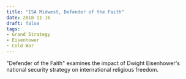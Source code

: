 ```yaml
---
title: "ISA Midwest, Defender of the Faith"
date: 2018-11-16
draft: false
tags:
- Grand Strategy
- Eisenhower
- Cold War 
---
```


"Defender of the Faith" examines the impact of Dwight Eisenhower's national security strategy on international religious freedom.

<!-- 2018-10-23T06:22:34-05:00 -->
